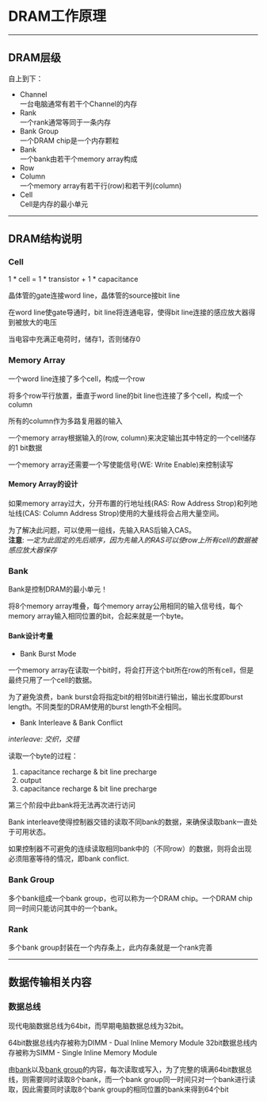 # DRAM工作原理
---
## DRAM层级
自上到下：
* Channel<br>
    一台电脑通常有若干个Channel的内存
* Rank<br>
    一个rank通常等同于一条内存
* Bank Group<br>
    一个DRAM chip是一个内存颗粒
* Bank<br>
    一个bank由若干个memory array构成
* Row
* Column<br>
    一个memory array有若干行(row)和若干列(column)
* Cell<br>
    Cell是内存的最小单元
---
## DRAM结构说明
### Cell
1 * cell = 1 * transistor + 1 * capacitance

晶体管的gate连接word line，晶体管的source接bit line

在word line使gate导通时，bit line将连通电容，使得bit line连接的感应放大器得到被放大的电压

当电容中充满正电荷时，储存1，否则储存0

### Memory Array
一个word line连接了多个cell，构成一个row

将多个row平行放置，垂直于word line的bit line也连接了多个cell，构成一个column

所有的column作为多路复用器的输入

一个memory array根据输入的(row, column)来决定输出其中特定的一个cell储存的1 bit数据

一个memory array还需要一个写使能信号(WE: Write Enable)来控制读写

#### Memory Array的设计
如果memory array过大，分开布置的行地址线(RAS: Row Address Strop)和列地址线(CAS: Column Address Strop)使用的大量线将会占用大量空间。

为了解决此问题，可以使用一组线，先输入RAS后输入CAS。<br>
**注意**: *一定为此固定的先后顺序，因为先输入的RAS可以使row上所有cell的数据被感应放大器保存*

### Bank
Bank是控制DRAM的最小单元！

将8个memory array堆叠，每个memory array公用相同的输入信号线，每个memory array输入相同位置的bit，合起来就是一个byte。


#### Bank设计考量
* Bank Burst Mode

一个memory array在读取一个bit时，将会打开这个bit所在row的所有cell，但是最终只用了一个cell的数据。

为了避免浪费，bank burst会将指定bit的相邻bit进行输出，输出长度即burst length。不同类型的DRAM使用的burst length不全相同。

* Bank Interleave & Bank Conflict

*interleave: 交织，交错*

读取一个byte的过程：
1. capacitance recharge & bit line precharge
2. output
3. capacitance recharge & bit line precharge

第三个阶段中此bank将无法再次进行访问

Bank interleave使得控制器交错的读取不同bank的数据，来确保读取bank一直处于可用状态。

如果控制器不可避免的连续读取相同bank中的（不同row）的数据，则将会出现必须阻塞等待的情况，即bank conflict.

### Bank Group
多个bank组成一个bank group，也可以称为一个DRAM chip。一个DRAM chip同一时间只能访问其中的一个bank。

### Rank
多个bank group封装在一个内存条上，此内存条就是一个rank完善

---
## 数据传输相关内容
### 数据总线
现代电脑数据总线为64bit，而早期电脑数据总线为32bit。

64bit数据总线内存被称为DIMM - Dual Inline Memory Module
32bit数据总线内存被称为SIMM - Single Inline Memory Module

由[bank](#bank)以及[bank group](#bank-group)的内容，每次读取或写入，为了完整的填满64bit数据总线，则需要同时读取8个bank，而一个bank group同一时间只对一个bank进行读取，因此需要同时读取8个bank group的相同位置的bank来得到64个bit